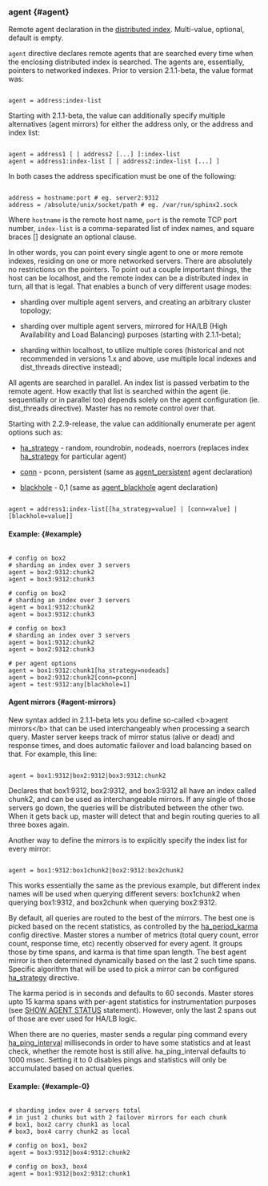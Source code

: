### agent {#agent}

Remote agent declaration in the [distributed index](../../distributed_searching.md). Multi-value, optional, default is empty.

`agent` directive declares remote agents that are searched every time when the enclosing distributed index is searched. The agents are, essentially, pointers to networked indexes. Prior to version 2.1.1-beta, the value format was:

```

agent = address:index-list

```

Starting with 2.1.1-beta, the value can additionally specify multiple alternatives (agent mirrors) for either the address only, or the address and index list:

```

agent = address1 [ | address2 [...] ]:index-list
agent = address1:index-list [ | address2:index-list [...] ]

```

In both cases the address specification must be one of the following:

```

address = hostname:port # eg. server2:9312
address = /absolute/unix/socket/path # eg. /var/run/sphinx2.sock

```

Where `hostname` is the remote host name, `port` is the remote TCP port number, `index-list` is a comma-separated list of index names, and square braces [] designate an optional clause.

In other words, you can point every single agent to one or more remote indexes, residing on one or more networked servers. There are absolutely no restrictions on the pointers. To point out a couple important things, the host can be localhost, and the remote index can be a distributed index in turn, all that is legal. That enables a bunch of very different usage modes:

*   sharding over multiple agent servers, and creating an arbitrary cluster topology;

*   sharding over multiple agent servers, mirrored for HA/LB (High Availability and Load Balancing) purposes (starting with 2.1.1-beta);

*   sharding within localhost, to utilize multiple cores (historical and not recommended in versions 1.x and above, use multiple local indexes and dist_threads directive instead);

All agents are searched in parallel. An index list is passed verbatim to the remote agent. How exactly that list is searched within the agent (ie. sequentially or in parallel too) depends solely on the agent configuration (ie. dist_threads directive). Master has no remote control over that.

Starting with 2.2.9-release, the value can additionally enumerate per agent options such as:

*   [ha_strategy](../../index_configuration_options/hastrategy.md) - random, roundrobin, nodeads, noerrors (replaces index [ha_strategy](../../index_configuration_options/hastrategy.md) for particular agent)

*   [conn](../../index_configuration_options/agentpersistent.md) - pconn, persistent (same as [agent_persistent](../../index_configuration_options/agentpersistent.md) agent declaration)

*   [blackhole](../../index_configuration_options/agentblackhole.md) - 0,1 (same as [agent_blackhole](../../index_configuration_options/agentblackhole.md) agent declaration)

```

agent = address1:index-list[[ha_strategy=value] | [conn=value] | [blackhole=value]]

```

#### Example: {#example}

```

# config on box2
# sharding an index over 3 servers
agent = box2:9312:chunk2
agent = box3:9312:chunk3

# config on box2
# sharding an index over 3 servers
agent = box1:9312:chunk2
agent = box3:9312:chunk3

# config on box3
# sharding an index over 3 servers
agent = box1:9312:chunk2
agent = box2:9312:chunk3

# per agent options
agent = box1:9312:chunk1[ha_strategy=nodeads]
agent = box2:9312:chunk2[conn=pconn]
agent = test:9312:any[blackhole=1]

```

#### Agent mirrors {#agent-mirrors}

New syntax added in 2.1.1-beta lets you define so-called &lt;b&gt;agent mirrors&lt;/b&gt; that can be used interchangeably when processing a search query. Master server keeps track of mirror status (alive or dead) and response times, and does automatic failover and load balancing based on that. For example, this line:

```

agent = box1:9312|box2:9312|box3:9312:chunk2

```

Declares that box1:9312, box2:9312, and box3:9312 all have an index called chunk2, and can be used as interchangeable mirrors. If any single of those servers go down, the queries will be distributed between the other two. When it gets back up, master will detect that and begin routing queries to all three boxes again.

Another way to define the mirrors is to explicitly specify the index list for every mirror:

```

agent = box1:9312:box1chunk2|box2:9312:box2chunk2

```

This works essentially the same as the previous example, but different index names will be used when querying different severs: box1chunk2 when querying box1:9312, and box2chunk when querying box2:9312.

By default, all queries are routed to the best of the mirrors. The best one is picked based on the recent statistics, as controlled by the [ha_period_karma](../../searchd_program_configuration_options/haperiod_karma.md) config directive. Master stores a number of metrics (total query count, error count, response time, etc) recently observed for every agent. It groups those by time spans, and karma is that time span length. The best agent mirror is then determined dynamically based on the last 2 such time spans. Specific algorithm that will be used to pick a mirror can be configured [ha_strategy](../../index_configuration_options/hastrategy.md) directive.

The karma period is in seconds and defaults to 60 seconds. Master stores upto 15 karma spans with per-agent statistics for instrumentation purposes (see [SHOW AGENT STATUS](../../show_agent_status.md) statement). However, only the last 2 spans out of those are ever used for HA/LB logic.

When there are no queries, master sends a regular ping command every [ha_ping_interval](../../searchd_program_configuration_options/haping_interval.md) milliseconds in order to have some statistics and at least check, whether the remote host is still alive. ha_ping_interval defaults to 1000 msec. Setting it to 0 disables pings and statistics will only be accumulated based on actual queries.

#### Example: {#example-0}

```

# sharding index over 4 servers total
# in just 2 chunks but with 2 failover mirrors for each chunk
# box1, box2 carry chunk1 as local
# box3, box4 carry chunk2 as local

# config on box1, box2
agent = box3:9312|box4:9312:chunk2

# config on box3, box4
agent = box1:9312|box2:9312:chunk1

```